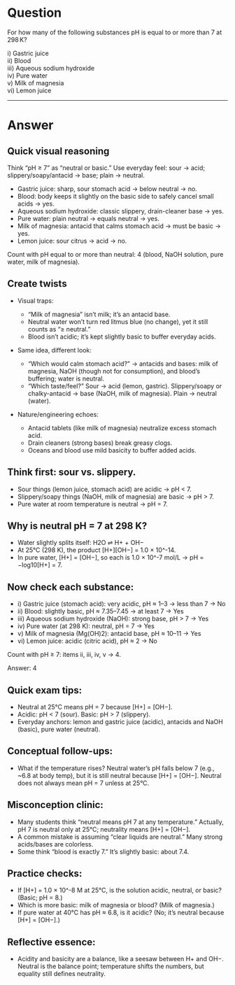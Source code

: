 # Question
For how many of the following substances pH is equal to or more than 7 at $298\,\text{K}$?

i) Gastric juice  
ii) Blood  
iii) Aqueous sodium hydroxide  
iv) Pure water  
v) Milk of magnesia  
vi) Lemon juice

---
# Answer

## Quick visual reasoning
Think “pH ≥ 7” as “neutral or basic.” Use everyday feel: sour → acid; slippery/soapy/antacid → base; plain → neutral.

- Gastric juice: sharp, sour stomach acid → below neutral → no.
- Blood: body keeps it slightly on the basic side to safely cancel small acids → yes.
- Aqueous sodium hydroxide: classic slippery, drain-cleaner base → yes.
- Pure water: plain neutral → equals neutral → yes.
- Milk of magnesia: antacid that calms stomach acid → must be basic → yes.
- Lemon juice: sour citrus → acid → no.

Count with pH equal to or more than neutral: 4 (blood, NaOH solution, pure water, milk of magnesia).

## Create twists
- Visual traps:
  - “Milk of magnesia” isn’t milk; it’s an antacid base.
  - Neutral water won’t turn red litmus blue (no change), yet it still counts as “≥ neutral.”
  - Blood isn’t acidic; it’s kept slightly basic to buffer everyday acids.

- Same idea, different look:
  - “Which would calm stomach acid?” → antacids and bases: milk of magnesia, NaOH (though not for consumption), and blood’s buffering; water is neutral.
  - “Which taste/feel?” Sour → acid (lemon, gastric). Slippery/soapy or chalky-antacid → base (NaOH, milk of magnesia). Plain → neutral (water).

- Nature/engineering echoes:
  - Antacid tablets (like milk of magnesia) neutralize excess stomach acid.
  - Drain cleaners (strong bases) break greasy clogs.
  - Oceans and blood use mild basicity to buffer added acids.

## Think first: sour vs. slippery.
- Sour things (lemon juice, stomach acid) are acidic → pH < 7.
- Slippery/soapy things (NaOH, milk of magnesia) are basic → pH > 7.
- Pure water at room temperature is neutral → pH = 7.

## Why is neutral pH = 7 at 298 K?
- Water slightly splits itself: H2O ⇌ H+ + OH−
- At 25°C (298 K), the product [H+][OH−] = 1.0 × 10^-14.
- In pure water, [H+] = [OH−], so each is 1.0 × 10^-7 mol/L → pH = −log10[H+] = 7.

## Now check each substance:
- i) Gastric juice (stomach acid): very acidic, pH ≈ 1–3 → less than 7 → No
- ii) Blood: slightly basic, pH ≈ 7.35–7.45 → at least 7 → Yes
- iii) Aqueous sodium hydroxide (NaOH): strong base, pH > 7 → Yes
- iv) Pure water (at 298 K): neutral, pH = 7 → Yes
- v) Milk of magnesia (Mg(OH)2): antacid base, pH ≈ 10–11 → Yes
- vi) Lemon juice: acidic (citric acid), pH ≈ 2 → No

Count with pH ≥ 7: items ii, iii, iv, v → 4.

Answer: 4

## Quick exam tips:
- Neutral at 25°C means pH = 7 because [H+] = [OH−].
- Acidic: pH < 7 (sour). Basic: pH > 7 (slippery).
- Everyday anchors: lemon and gastric juice (acidic), antacids and NaOH (basic), pure water (neutral).

## Conceptual follow-ups:
- What if the temperature rises? Neutral water’s pH falls below 7 (e.g., ~6.8 at body temp), but it is still neutral because [H+] = [OH−]. Neutral does not always mean pH = 7 unless at 25°C.

## Misconception clinic:
- Many students think “neutral means pH 7 at any temperature.” Actually, pH 7 is neutral only at 25°C; neutrality means [H+] = [OH−].
- A common mistake is assuming “clear liquids are neutral.” Many strong acids/bases are colorless.
- Some think “blood is exactly 7.” It’s slightly basic: about 7.4.

## Practice checks:
- If [H+] = 1.0 × 10^-8 M at 25°C, is the solution acidic, neutral, or basic? (Basic; pH = 8.)
- Which is more basic: milk of magnesia or blood? (Milk of magnesia.)
- If pure water at 40°C has pH ≈ 6.8, is it acidic? (No; it’s neutral because [H+] = [OH−].)

## Reflective essence:
- Acidity and basicity are a balance, like a seesaw between H+ and OH−. Neutral is the balance point; temperature shifts the numbers, but equality still defines neutrality.